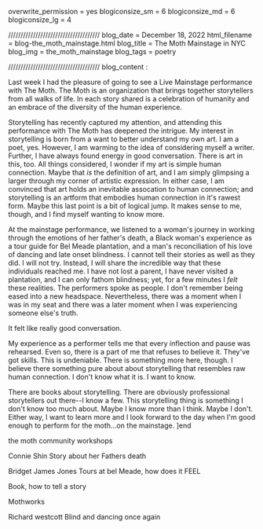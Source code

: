 overwrite_permission = yes
blogiconsize_sm = 6
blogiconsize_md = 6
blogiconsize_lg = 4

/////////////////////////////////////
blog_date = December 18, 2022
html_filename = blog-the_moth_mainstage.html
blog_title = The Moth Mainstage in NYC
blog_img = the_moth_mainstage
blog_tags = poetry 

/////////////////////////////////////
blog_content : 

Last week I had the pleasure of going to see a Live Mainstage performance with The Moth. The Moth is an organization that brings together storytellers from all walks of life. In each story shared is a celebration of humanity and an embrace of the diversity of the human experience. 

Storytelling has recently captured my attention, and attending this performance with The Moth has deepened the intrigue. My interest in storytelling is born from a want to better understand my own art. I am a poet, yes. However, I am warming to the idea of considering myself a writer. Further, I have always found energy in good conversation. There is art in this, too. All things considered, I wonder if my art is simple human connection. Maybe that <em>is</em> the definition of art, and I am simply glimpsing a larger through my corner of artistic expression. In either case, I am convinced that art holds an inevitable assocation to human connection; and storytelling is an artform that embodies human connection in it's rawest form. Maybe this last point is a bit of logical jump. It makes sense to me, though, and I find myself wanting to know more.

At the mainstage performance, we listened to a woman's journey in working through the emotions of her father's death, a Black woman's experience as a tour guide for Bel Meade plantation, and a man's reconciliation of his love of dancing and late onset blindness. I cannot tell their stories as well as they did. I will not try. Instead, I will share the incredible way that these individuals reached me. I have not lost a parent, I have never visited a plantation, and I can only fathom blindness; yet, for a few minutes I <em>felt</em> these realities. The performers spoke as people. I don't remember being eased into a new headspace. Nevertheless, there was a moment when I was in my seat and there was a later moment when I was experiencing someone else's truth. 

It felt like really good conversation. 

My experience as a performer tells me that every inflection and pause was rehearsed. Even so, there is a part of me that refuses to believe it. They've got skills. This is undeniable. There is something more here, though. I believe there something pure about about storytelling that resembles raw human connection. I don't know what it is. I want to know. 

There are books about storytelling. There are obviously professional storytellers out there--I know a few. This storytelling thing is something I don't know too much about. Maybe I know more than I think. Maybe I don't. Either way, I want to learn more and I look forward to the day when I'm good enough to perform for the moth...on the mainstage.
]end


the  moth community workshops

Connie Shin
Story about her Fathers death

Bridget James Jones
Tours at bel Meade, how does it FEEL

Book, how to tell a story 

Mothworks 

Richard westcott
Blind and dancing once again